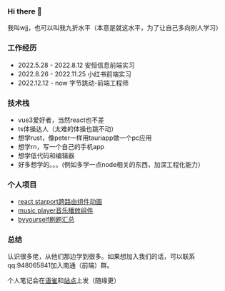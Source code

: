 ### Hi there 👋

我叫wjj，也可以叫我九折水平（本意是就这水平，为了让自己多向别人学习）

### 工作经历

- 2022.5.28 - 2022.8.12    安恒信息前端实习
- 2022.8.26 - 2022.11.25   小红书前端实习
- 2022.12.12 - now  字节跳动-前端工程师

### 技术栈

- vue3爱好者，当然react也不差
- ts体操达人（太难的体操也跳不动）
- 想学rust，像peter一样用tauriapp做一个pc应用
- 想学rn，写一个自己的手机app
- 想学低代码和编辑器
- 好多想学的。。。(例如多学一点node相关的东西，加深工程化能力）

### 个人项目

- [react starport跨路由组件动画](https://github.com/hnustwjj/react-starport)
- [music player音乐播放组件](https://github.com/hnustwjj/wjj-music)
- [byyourself刷题汇总](https://github.com/hnustwjj?tab=repositories)

### 总结

认识很多佬，从他们那边学到很多。如果想加入我们的话，可以联系qq:948065841加入南通（前端）群。

个人笔记会在[语雀](https://www.yuque.com/buyaozailaichuang/)和[站点](https://diary.jzsp66.xyz/)上发（随缘更）
